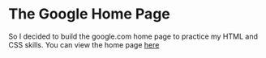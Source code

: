 #  The Google Home Page 

So I decided to build the google.com home page to practice my HTML and CSS skills.
You can view the home page [here](https://htmlpreview.github.io/?https://github.com/nidafarooqui/google-homepage/blob/master/index.html)

